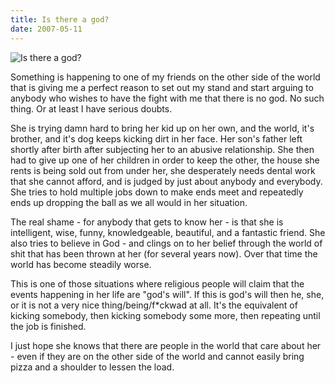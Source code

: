 ```yaml
---
title: Is there a god?
date: 2007-05-11
---
```


![Is there a god?](https://source.unsplash.com/hopX_jpVtRM/1600x900)

Something is happening to one of my friends on the other side of the world that is giving me a perfect reason to set out my stand and start arguing to anybody who wishes to have the fight with me that there is no god. No such thing. Or at least I have serious doubts.

She is trying damn hard to bring her kid up on her own, and the world, it's brother, and it's dog keeps kicking dirt in her face. Her son's father left shortly after birth after subjecting her to an abusive relationship. She then had to give up one of her children in order to keep the other, the house she rents is being sold out from under her, she desperately needs dental work that she cannot afford, and is judged by just about anybody and everybody. She tries to hold multiple jobs down to make ends meet and repeatedly ends up dropping the ball as we all would in her situation.

The real shame - for anybody that gets to know her - is that she is intelligent, wise, funny, knowledgeable, beautiful, and a fantastic friend. She also tries to believe in God - and clings on to her belief through the world of shit that has been thrown at her (for several years now). Over that time the world has become steadily worse.

This is one of those situations where religious people will claim that the events happening in her life are "god's will". If this is god's will then he, she, or it is not a very nice thing/being/f*ckwad at all. It's the equivalent of kicking somebody, then kicking somebody some more, then repeating until the job is finished.

I just hope she knows that there are people in the world that care about her - even if they are on the other side of the world and cannot easily bring pizza and a shoulder to lessen the load.